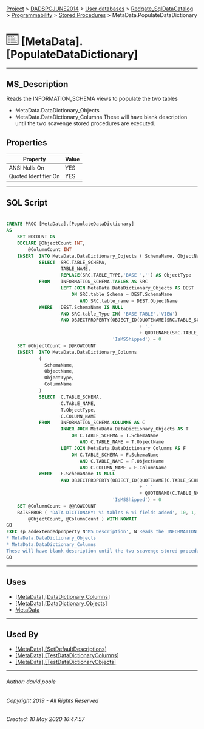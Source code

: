 #### 

[Project](../../../../../readme.md) > [DADSPCJUNE2014](../../../../readme.md) > [User databases](../../../readme.md) > [Redgate_SqlDataCatalog](../../readme.md) > [Programmability](../readme.md) > [Stored Procedures](Stored_Procedures.md) > MetaData.PopulateDataDictionary

# ![Stored Procedures](../../../../../Images/StoredProcedure32.png) [MetaData].[PopulateDataDictionary]

---

## <a name="#description"></a>MS_Description

Reads the INFORMATION_SCHEMA views to populate the two tables
* MetaData.DataDictionary_Objects 
* MetaData.DataDictionary_Columns
These will have blank description until the two scavenge stored procedures are executed.

## <a name="#properties"></a>Properties

| Property | Value |
|---|---|
| ANSI Nulls On | YES |
| Quoted Identifier On | YES |


---

## <a name="#sqlscript"></a>SQL Script

```sql

CREATE PROC [MetaData].[PopulateDataDictionary]
AS 
    SET NOCOUNT ON
    DECLARE @ObjectCount INT,
        @ColumnCount INT
    INSERT  INTO MetaData.DataDictionary_Objects ( SchemaName, ObjectName,ObjectType )
            SELECT  SRC.TABLE_SCHEMA,
                    TABLE_NAME,
					REPLACE(SRC.TABLE_TYPE,'BASE ','') AS ObjectType
            FROM    INFORMATION_SCHEMA.TABLES AS SRC
                    LEFT JOIN MetaData.DataDictionary_Objects AS DEST
                        ON SRC.table_Schema = DEST.SchemaName
                           AND SRC.table_name = DEST.ObjectName
            WHERE   DEST.SchemaName IS NULL
                    AND SRC.table_Type IN( 'BASE TABLE','VIEW')
                    AND OBJECTPROPERTY(OBJECT_ID(QUOTENAME(SRC.TABLE_SCHEMA)
                                                 + '.'
                                                 + QUOTENAME(SRC.TABLE_NAME)),
                                       'IsMSShipped') = 0
    SET @ObjectCount = @@ROWCOUNT
    INSERT  INTO MetaData.DataDictionary_Columns
            (
              SchemaName,
              ObjectName,
			  ObjectType,
              ColumnName
            )
            SELECT  C.TABLE_SCHEMA,
                    C.TABLE_NAME,
					T.ObjectType,
                    C.COLUMN_NAME
            FROM    INFORMATION_SCHEMA.COLUMNS AS C
                    INNER JOIN MetaData.DataDictionary_Objects AS T
                        ON C.TABLE_SCHEMA = T.SchemaName
                           AND C.TABLE_NAME = T.ObjectName
                    LEFT JOIN MetaData.DataDictionary_Columns AS F
                        ON C.TABLE_SCHEMA = F.SchemaName
                           AND C.TABLE_NAME = F.ObjectName
                           AND C.COLUMN_NAME = F.ColumnName
            WHERE   F.SchemaName IS NULL
                    AND OBJECTPROPERTY(OBJECT_ID(QUOTENAME(C.TABLE_SCHEMA)
                                                 + '.'
                                                 + QUOTENAME(C.TABLE_NAME)),
                                       'IsMSShipped') = 0
    SET @ColumnCount = @@ROWCOUNT
    RAISERROR ( 'DATA DICTIONARY: %i tables & %i fields added', 10, 1,
        @ObjectCount, @ColumnCount ) WITH NOWAIT
GO
EXEC sp_addextendedproperty N'MS_Description', N'Reads the INFORMATION_SCHEMA views to populate the two tables
* MetaData.DataDictionary_Objects 
* MetaData.DataDictionary_Columns
These will have blank description until the two scavenge stored procedures are executed.', 'SCHEMA', N'MetaData', 'PROCEDURE', N'PopulateDataDictionary', NULL, NULL
GO

```


---

## <a name="#uses"></a>Uses

* [[MetaData].[DataDictionary_Columns]](../../Tables/DataDictionary_Columns.md)
* [[MetaData].[DataDictionary_Objects]](../../Tables/DataDictionary_Objects.md)
* [MetaData](../../Security/Schemas/MetaData.md)


---

## <a name="#usedby"></a>Used By

* [[MetaData].[SetDefaultDescriptions]](SetDefaultDescriptions.md)
* [[MetaData].[TestDataDictionaryColumns]](TestDataDictionaryColumns.md)
* [[MetaData].[TestDataDictionaryObjects]](TestDataDictionaryObjects.md)


---

###### Author:  david.poole

###### Copyright 2019 - All Rights Reserved

###### Created: 10 May 2020 16:47:57

